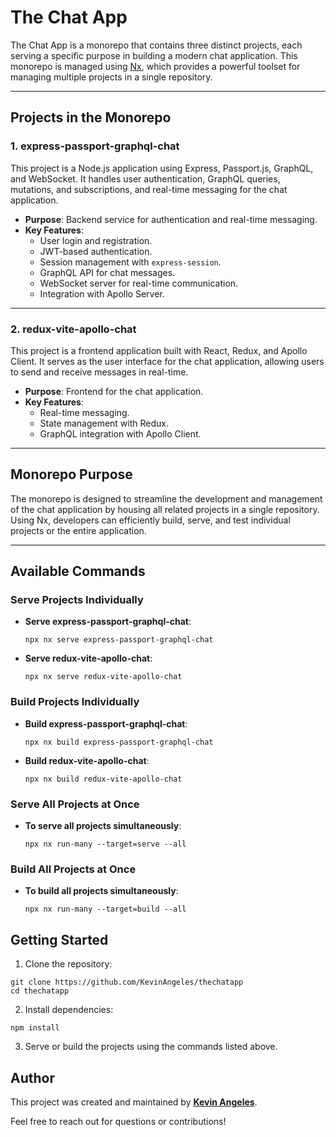 # The Chat App

The Chat App is a monorepo that contains three distinct projects, each serving a specific purpose in building a modern chat application. This monorepo is managed using [Nx](https://nx.dev/), which provides a powerful toolset for managing multiple projects in a single repository.

---

## Projects in the Monorepo

### 1. **express-passport-graphql-chat**
This project is a Node.js application using Express, Passport.js, GraphQL, and WebSocket. It handles user authentication, GraphQL queries, mutations, and subscriptions, and real-time messaging for the chat application.

- **Purpose**: Backend service for authentication and real-time messaging.
- **Key Features**:
  - User login and registration.
  - JWT-based authentication.
  - Session management with `express-session`.
  - GraphQL API for chat messages.
  - WebSocket server for real-time communication.
  - Integration with Apollo Server.

---

### 2. **redux-vite-apollo-chat**
This project is a frontend application built with React, Redux, and Apollo Client. It serves as the user interface for the chat application, allowing users to send and receive messages in real-time.

- **Purpose**: Frontend for the chat application.
- **Key Features**:
  - Real-time messaging.
  - State management with Redux.
  - GraphQL integration with Apollo Client.

---

## Monorepo Purpose
The monorepo is designed to streamline the development and management of the chat application by housing all related projects in a single repository. Using Nx, developers can efficiently build, serve, and test individual projects or the entire application.

---

## Available Commands

### Serve Projects Individually
- **Serve express-passport-graphql-chat**:
  ```
  npx nx serve express-passport-graphql-chat
  ```
- **Serve redux-vite-apollo-chat**:
  ```
  npx nx serve redux-vite-apollo-chat
  ```

### Build Projects Individually
- **Build express-passport-graphql-chat**:
  ```
  npx nx build express-passport-graphql-chat
  ```
- **Build redux-vite-apollo-chat**:
  ```
  npx nx build redux-vite-apollo-chat
  ```
  
### Serve All Projects at Once
- **To serve all projects simultaneously**:
  ```
  npx nx run-many --target=serve --all
  ```

### Build All Projects at Once
- **To build all projects simultaneously**:
  ```
  npx nx run-many --target=build --all
  ```

## Getting Started
1. Clone the repository:
  ```
  git clone https://github.com/KevinAngeles/thechatapp
  cd thechatapp
  ```

2. Install dependencies:
  ```
  npm install
  ```

3. Serve or build the projects using the commands listed above.

## Author
This project was created and maintained by [**Kevin Angeles**](https://www.kevinangeles.com/).

Feel free to reach out for questions or contributions!